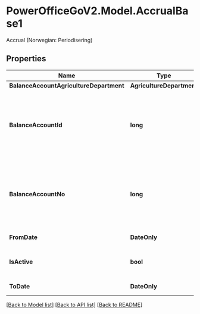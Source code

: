 # PowerOfficeGoV2.Model.AccrualBase1
Accrual (Norwegian: Periodisering)

## Properties

Name | Type | Description | Notes
------------ | ------------- | ------------- | -------------
**BalanceAccountAgricultureDepartment** | **AgricultureDepartment** |  | [optional] 
**BalanceAccountId** | **long** | The account id of the balance account used for the accrual balance  (norwegian: balansekonto benyttet for periodiseringen). | [optional] 
**BalanceAccountNo** | **long** | The account number of the balance account used for the accrual balance  (norwegian: balansekonto benyttet for periodiseringen). | [optional] 
**FromDate** | **DateOnly** | The start date of the accrual. | [optional] 
**IsActive** | **bool** | Value indicating whether the accrual is active or not. | [optional] 
**ToDate** | **DateOnly** | The end date of the accrual. | [optional] 

[[Back to Model list]](../../README.md#documentation-for-models) [[Back to API list]](../../README.md#documentation-for-api-endpoints) [[Back to README]](../../README.md)

